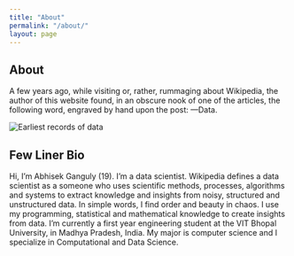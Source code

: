 ```yaml
---
title: "About"
permalink: "/about/"
layout: page
---
```


## About

A few years ago, while visiting or, rather, rummaging about Wikipedia, the author of this website found, in an obscure nook of one of the articles, the following word, engraved by hand upon the post: —Data.

![Earliest records of data](https://abhisekganguly.github.io/datascience-portfolio/images/data.jpg)

## Few Liner Bio
Hi, I’m Abhisek Ganguly (19). I’m a data scientist. Wikipedia defines a data scientist as a someone who uses scientific methods, processes, algorithms and systems to extract knowledge and insights from noisy, structured and unstructured data. In simple words, I find order and beauty in chaos. I use my programming, statistical and mathematical knowledge to create insights from data. I’m currently a first year engineering student at the VIT Bhopal University, in Madhya Pradesh, India. My major is computer science and I specialize in Computational and Data Science.

